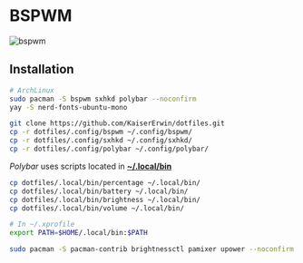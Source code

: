 # BSPWM

![bspwm](../../.screenshots/BSPWM.png)

## Installation
```sh
# ArchLinux
sudo pacman -S bspwm sxhkd polybar --noconfirm
yay -S nerd-fonts-ubuntu-mono

git clone https://github.com/KaiserErwin/dotfiles.git
cp -r dotfiles/.config/bspwm ~/.config/bspwm/
cp -r dotfiles/.config/sxhkd ~/.config/sxhkd/
cp -r dotfiles/.config/polybar ~/.config/polybar/
```
*Polybar* uses scripts located in **[~/.local/bin](https://github.com/KaiserErwin/dotfiles/tree/master/.local/bin)**

```sh
cp dotfiles/.local/bin/percentage ~/.local/bin/
cp dotfiles/.local/bin/battery ~/.local/bin/
cp dotfiles/.local/bin/brightness ~/.local/bin/
cp dotfiles/.local/bin/volume ~/.local/bin/

# In ~/.xprofile
export PATH=$HOME/.local/bin:$PATH

sudo pacman -S pacman-contrib brightnessctl pamixer upower --noconfirm
```



